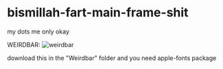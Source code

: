 # bismillah-fart-main-frame-shit
my dots me only okay

WEIRDBAR:
![weirdbar](https://github.com/user-attachments/assets/a51486ec-fafb-4466-bcab-45cd2befe163)

download this in the "Weirdbar" folder and you need apple-fonts package
